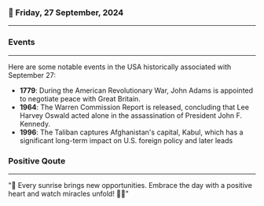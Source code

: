 ### 📅 Friday, 27 September, 2024
------
### Events
------
Here are some notable events in the USA historically associated with September 27:

- **1779**: During the American Revolutionary War, John Adams is appointed to negotiate peace with Great Britain.
- **1964**: The Warren Commission Report is released, concluding that Lee Harvey Oswald acted alone in the assassination of President John F. Kennedy.
- **1996**: The Taliban captures Afghanistan's capital, Kabul, which has a significant long-term impact on U.S. foreign policy and later leads
### Positive Qoute
------
"🌟 Every sunrise brings new opportunities. Embrace the day with a positive heart and watch miracles unfold! 🌅✨"
